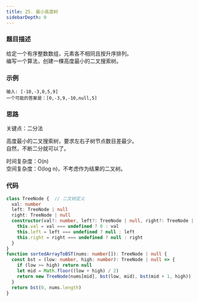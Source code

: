 ```yaml
---
title: 25. 最小高度树
sidebarDepth: 0
---
```


### 题目描述

给定一个有序整数数组，元素各不相同且按升序排列。  
编写一个算法，创建一棵高度最小的二叉搜索树。


### 示例

```
输入: [-10,-3,0,5,9]
一个可能的答案是：[0,-3,9,-10,null,5]
```


### 思路

关键点：二分法

高度最小的二叉搜索树，要求左右子树节点数目差最少。  
自然，不断二分就可以了。

时间复杂度：O(n)  
空间复杂度：O(log n)，不考虑作为结果的二叉树。


### 代码

```ts
class TreeNode {  // 二叉树定义
  val: number
  left: TreeNode | null
  right: TreeNode | null
  constructor(val?: number, left?: TreeNode | null, right?: TreeNode | null) {
    this.val = val === undefined ? 0 : val
    this.left = left === undefined ? null : left
    this.right = right === undefined ? null : right
  }
}
function sortedArrayToBST(nums: number[]): TreeNode | null {
  const bst = (low: number, high: number): TreeNode | null => {
    if (low >= high) return null
    let mid = Math.floor((low + high) / 2)
    return new TreeNode(nums[mid], bst(low, mid), bst(mid + 1, high))
  }
  return bst(0, nums.length)
}
```

